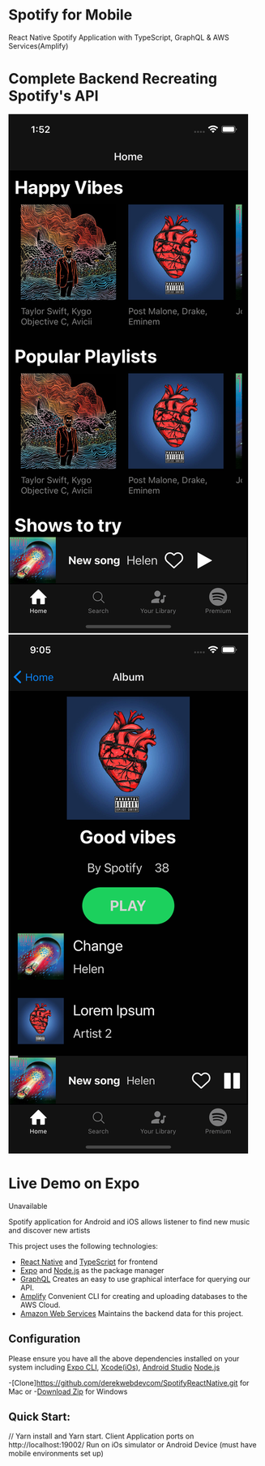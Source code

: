 # Spotify for Mobile

React Native Spotify Application with TypeScript, GraphQL & AWS Services(Amplify)

# Complete Backend Recreating Spotify's API

![Final App](./readmepics/image1.png)
![Final App](./readmepics/image2.png)

# Live Demo on Expo

Unavailable

Spotify application for Android and iOS allows listener to find new music
and discover new artists

This project uses the following technologies:

- [React Native](https://reactnative.dev/) and [TypeScript](https://www.typescriptlang.org/) for frontend
- [Expo](https://expo.io/) and [Node.js](https://nodejs.org/en/) as the package manager
- [GraphQL](https://graphql.org/) Creates an easy to use graphical interface for querying our API.
- [Amplify](https://solidity.readthedocs.io/en/v0.7.0/) Convenient CLI for creating and uploading databases to the AWS Cloud.
- [Amazon Web Services](https://metamask.io/) Maintains the backend data for this project.

## Configuration

Please ensure you have all the above dependencies installed on your system including [Expo CLI](https://nodejs.org/en/), [Xcode(iOs)](https://nodejs.org/en/), [Android Studio](https://nodejs.org/en/) [Node.js](https://nodejs.org/en/)

-[Clone]https://github.com/derekwebdevcom/SpotifyReactNative.git for Mac or -[Download Zip](https://github.com/derekwebdevcom/SpotifyReactNative/archive/refs/heads/main.zip) for Windows

## Quick Start:

// Yarn install and Yarn start. Client Application ports on
http://localhost:19002/ Run on iOs simulator or Android Device
(must have mobile environments set up)
